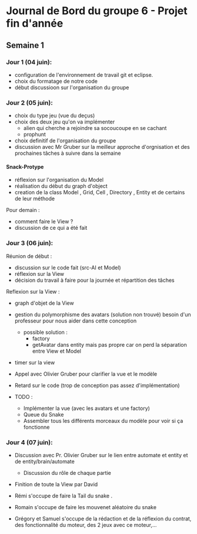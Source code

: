 # Journal de Bord du groupe 6 - Projet fin d'année
## Semaine 1

### Jour 1 (04 juin):

- configuration de l'environnement de travail git et eclipse.
- choix du formatage de notre code 
- début discussioon sur l'organisation du groupe

### Jour 2 (05 juin):

- choix du type jeu  (vue du deçus)
- choix des deux jeu qu'on va implémenter 
    - alien qui cherche a rejoindre sa socoucoupe en se cachant 
    - prophunt 
- choix definitif de l'organisation du groupe 
- discussion avec Mr Gruber sur la meilleur approche d'orgnisation et des prochaines tâches à suivre dans la semaine

#### Snack-Protype 

- réflexion sur l'organisation du Model 
- réalisation du début du graph d'object 
- creation de la class Model , Grid, Cell , Directory , Entity et de certains de leur méthode

Pour demain :
- comment faire le View ?
- discussion de ce qui a été fait

### Jour 3 (06 juin):

Réunion de début :
- discussion sur le code fait (src-AI et Model)
- réflexion sur la View
- décision du travail à faire pour la journée et répartition des tâches

Reflexion sur la View :
- graph d'objet de la View
- gestion du polymorphisme des avatars (solution non trouvé) besoin d'un professeur pour nous aider dans cette conception 
    - possible solution : 
        - factory 
        - getAvatar dans entity mais pas propre car on perd la séparation entre View et Model 
- timer sur la view 

- Appel avec Olivier Gruber pour clarifier la vue et le modèle 
- Retard sur le code (trop de conception pas assez d'implémentation) 
- TODO :
    - Implémenter la vue (avec les avatars et une factory)
    - Queue du Snake
    - Assembler tous les différents morceaux du modèle pour voir si ça fonctionne

### Jour 4 (07 juin):
- Discussion avec Pr. Olivier Gruber sur le lien entre automate et entity et de entity/brain/automate 
    - Discussion du rôle de chaque partie 

- Finition de toute la View par David 
- Rémi s'occupe de faire la Tail du snake .
- Romain s'occupe de faire les mouvenet aléatoire du snake 
- Grégory et Samuel s'occupe de la rédaction et de la réflexion du contrat, des fonctionnalité du moteur, des 2 jeux avec ce moteur,...